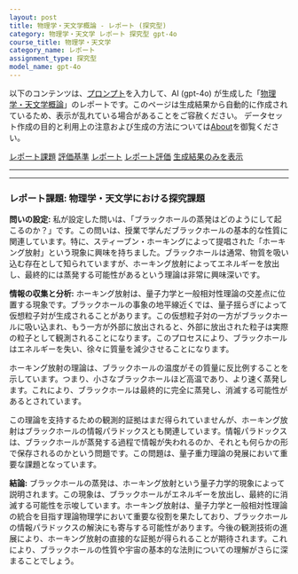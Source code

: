 ```yaml
---
layout: post
title: 物理学・天文学概論 - レポート (探究型)
category: 物理学・天文学 レポート 探究型 gpt-4o
course_title: 物理学・天文学
category_name: レポート
assignment_type: 探究型
model_name: gpt-4o
---
```


以下のコンテンツは、[プロンプト](https://github.com/takedatoshiyuki/synthetic_assignments/tree/main/generated/物理学・天文学/gpt-4o/prompt_レポート-探究型.md)を入力して、AI (gpt-4o) が生成した「[物理学・天文学概論](/contents/物理学・天文学/)」のレポートです。このページは生成結果から自動的に作成されているため、表示が乱れている場合があることをご容赦ください。
データセット作成の目的と利用上の注意および生成の方法については[About](/About)を御覧ください。

[レポート課題](../レポート課題-探究型)
[評価基準](../評価基準-探究型)
[レポート](../レポート-探究型)
[レポート評価](../レポート評価-探究型)
[生成結果のみを表示](https://github.com/takedatoshiyuki/synthetic_assignments/tree/main/generated/物理学・天文学/gpt-4o/レポート-探究型.md)
  

***
***
  
### レポート課題: 物理学・天文学における探究課題

**問いの設定:**
私が設定した問いは、「ブラックホールの蒸発はどのようにして起こるのか？」です。この問いは、授業で学んだブラックホールの基本的な性質に関連しています。特に、スティーブン・ホーキングによって提唱された「ホーキング放射」という現象に興味を持ちました。ブラックホールは通常、物質を吸い込む存在として知られていますが、ホーキング放射によってエネルギーを放出し、最終的には蒸発する可能性があるという理論は非常に興味深いです。

**情報の収集と分析:**
ホーキング放射は、量子力学と一般相対性理論の交差点に位置する現象です。ブラックホールの事象の地平線近くでは、量子揺らぎによって仮想粒子対が生成されることがあります。この仮想粒子対の一方がブラックホールに吸い込まれ、もう一方が外部に放出されると、外部に放出された粒子は実際の粒子として観測されることになります。このプロセスにより、ブラックホールはエネルギーを失い、徐々に質量を減少させることになります。

ホーキング放射の理論は、ブラックホールの温度がその質量に反比例することを示しています。つまり、小さなブラックホールほど高温であり、より速く蒸発します。これにより、ブラックホールは最終的に完全に蒸発し、消滅する可能性があるとされています。

この理論を支持するための観測的証拠はまだ得られていませんが、ホーキング放射はブラックホールの情報パラドックスとも関連しています。情報パラドックスは、ブラックホールが蒸発する過程で情報が失われるのか、それとも何らかの形で保存されるのかという問題です。この問題は、量子重力理論の発展において重要な課題となっています。

**結論:**
ブラックホールの蒸発は、ホーキング放射という量子力学的現象によって説明されます。この現象は、ブラックホールがエネルギーを放出し、最終的に消滅する可能性を示唆しています。ホーキング放射は、量子力学と一般相対性理論の統合を目指す理論物理学において重要な役割を果たしており、ブラックホールの情報パラドックスの解決にも寄与する可能性があります。今後の観測技術の進展により、ホーキング放射の直接的な証拠が得られることが期待されます。これにより、ブラックホールの性質や宇宙の基本的な法則についての理解がさらに深まることでしょう。
